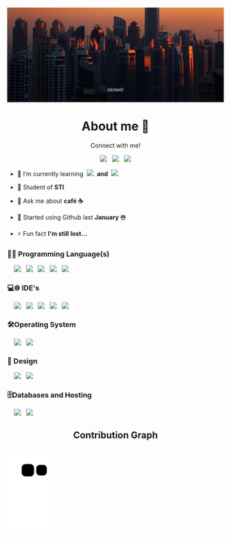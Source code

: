 <!--Banner by yours trully-->
<p><img align = "center" alt="gif" src="https://github.com/nickichann01/Nickichann01/blob/main/bann.gif" width="1500" height="220"/></p>    

<h1 align="center"><b> About me 📙 </b></h1>

<p align="center">Connect with me!</p>
 <p align="center">
  <a href="https://mail.google.com/mail/u/0/#inbox">
    <img src="https://img.shields.io/badge/gmail-%23D14836.svg?&style=for-the-badge&logo=gmail&logoColor=white" /></a>&nbsp;&nbsp;
  <a href="https://www.instagram.com/accounts/login/?next=/nicki_pen__/">
    <img src="https://img.shields.io/badge/Instagram-E4405F?style=for-the-badge&logo=instagram&logoColor=white" /></a>&nbsp;&nbsp;
  <a href="https://outlook.office365.com/mail/">
    <img src="https://img.shields.io/badge/Microsoft_Outlook-0078D4?style=for-the-badge&logo=microsoft-outlook&logoColor=white" /></a>
</p>

- 🌱 I’m currently learning &nbsp;<img src="https://img.shields.io/badge/Python-3776AB?style=for-the-badge&logo=python&logoColor=white" />&nbsp;
**and** &nbsp;<img src="https://img.shields.io/badge/C%23-239120?style=for-the-badge&logo=c-sharp&logoColor=white" />
    
- 🎒 Student of **STI**

- 💬 Ask me about **café ☕**

- 🔰 Started using Github last **January ☃️**

- ⚡ Fun fact **I'm still lost...**

### 👨‍💻 Programming Language(s)
<p align="left"> 
&nbsp;&nbsp;&nbsp;&nbsp;<img src="https://img.shields.io/badge/Java-ED8B00?style=for-the-badge&logo=java&logoColor=white" />&nbsp;&nbsp;
<img src="https://img.shields.io/badge/C%23-239120?style=for-the-badge&logo=c-sharp&logoColor=white" />&nbsp;&nbsp;
<img src="https://img.shields.io/badge/Python-3776AB?style=for-the-badge&logo=python&logoColor=white" />&nbsp;&nbsp;  
<img src="https://img.shields.io/badge/html5%20-%23e34f26.svg?&style=for-the-badge&logo=html5&logoColor=white" />&nbsp;&nbsp;
<img src="https://img.shields.io/badge/CSS3-1572B6?&style=for-the-badge&logo=css3&logoColor=white" />
</p>

### 💻🌐 IDE's
<p align="left"> 
  &nbsp;&nbsp;&nbsp;&nbsp;<img src="https://img.shields.io/badge/Eclipse-FE7A16.svg?style=for-the-badge&logo=Eclipse&logoColor=white" />&nbsp;&nbsp;
  <img src="https://img.shields.io/badge/Replit-DD1200?style=for-the-badge&logo=Replit&logoColor=white" />&nbsp;&nbsp;
  <img src="https://img.shields.io/badge/NetBeansIDE-1B6AC6.svg?style=for-the-badge&logo=apache-netbeans-ide&logoColor=white" />&nbsp;&nbsp;
  <img src="https://img.shields.io/badge/Visual%20Studio-5C2D91.svg?style=for-the-badge&logo=visual-studio&logoColor=white" />&nbsp;&nbsp;
  <img src="https://img.shields.io/badge/IntelliJIDEA-000000.svg?style=for-the-badge&logo=intellij-idea&logoColor=white" />
</p>

### 🛠️Operating System
<p align="left"> 
  &nbsp;&nbsp;&nbsp;&nbsp;<img src="https://img.shields.io/badge/iOS-000000?style=for-the-badge&logo=ios&logoColor=white" />&nbsp;&nbsp;  
  <img src="https://img.shields.io/badge/Windows-0078D6?style=for-the-badge&logo=windows&logoColor=white" />&nbsp;&nbsp;
</p>

### 🎨 Design
<p align="left"> 
  &nbsp;&nbsp;&nbsp;&nbsp;<img src="https://img.shields.io/badge/Adobe%20XD-470137?style=for-the-badge&logo=Adobe%20XD&logoColor=#FF61F6" />&nbsp;&nbsp;
  <img src="https://img.shields.io/badge/Krita-203759?style=for-the-badge&logo=krita&logoColor=EEF37B" />
</p>

### 🗄️Databases and Hosting

<p align="left">
  &nbsp;&nbsp;&nbsp;&nbsp;<img src="https://img.shields.io/badge/Docker-2496ED?style=for-the-badge&logo=docker&logoColor=white" />&nbsp;&nbsp;
  <img src="https://img.shields.io/badge/azure-%230072C6.svg?style=for-the-badge&logo=microsoftazure&logoColor=white" />&nbsp;&nbsp;
</p>


<!-- Credits to @mishmanners for this amazing snake eating contribution graph-->
## <p align="center"> Contribution Graph </p>

![snake gif](https://github.com/nickichann01/Nickichann01/blob/output/github-contribution-grid-snake.svg)
